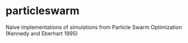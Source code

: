 # particleswarm

Naive implementations of simulations from Particle Swarm Optimization (Kennedy and Eberhart 1995)
